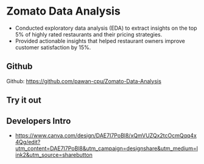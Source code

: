 # Zomato Data Analysis

- Conducted exploratory data analysis (EDA) to extract insights on the top 5% of highly rated restaurants and their pricing strategies.
-  Provided actionable insights that helped restaurant owners improve customer satisfaction by 15%.

  
## Github
Github: https://github.com/pawan-cpu/Zomato-Data-Analysis


## Try it out

## Developers Intro
- https://www.canva.com/design/DAE7I7PoBl8/xQmVUZQx2tcOcmQqq4x4Qg/edit?utm_content=DAE7I7PoBl8&utm_campaign=designshare&utm_medium=link2&utm_source=sharebutton

